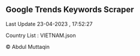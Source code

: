 

## Google Trends Keywords Scraper 
 
Last Update 23-04-2023 , 17:52:27

Country List :
VIETNAM.json



© Abdul Muttaqin 
